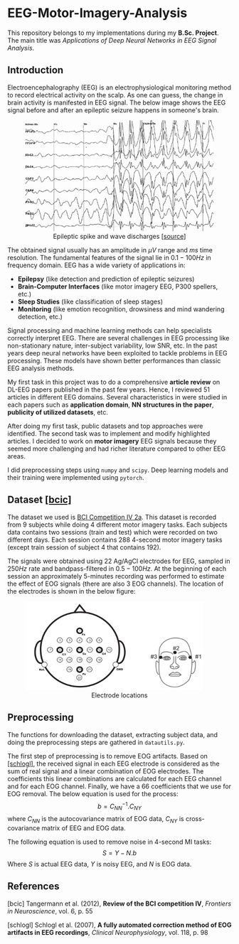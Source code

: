 # EEG-Motor-Imagery-Analysis
This repository belongs to my implementations during my **B.Sc. Project**. The main title was _Applications of Deep Neural Networks in EEG Signal Analysis_.



## Introduction

Electroencephalography (EEG) is an electrophysiological monitoring method to record electrical activity on the scalp. As one can guess, the change in brain activity is manifested in EEG signal. The below image shows the EEG signal before and after an epileptic seizure happens in someone's brain.

<figure>
    <img src="./images/spike-waves.png">
    <figcaption align="center"> Epileptic spike and wave discharges [<a href="https://en.wikipedia.org/wiki/Electroencephalography" target="_blank">source</a>] </figcaption>
</figure>


The obtained signal usually has an amplitude in $\mu V$ range and $ms$ time resolution. The fundamental features of the signal lie in $0.1-100Hz$ in frequency domain. EEG has a wide variety of applications in:

- **Epilepsy** (like detection and prediction of epileptic seizures)
- **Brain-Computer Interfaces** (like motor imagery EEG, P300 spellers, etc.)
- **Sleep Studies** (like classification of sleep stages)
- **Monitoring** (like emotion recognition, drowsiness and mind wandering detection, etc.)

Signal processing and machine learning methods can help specialists correctly interpret EEG. There are several challenges in EEG processing like non-stationary nature, inter-subject variability, low SNR, etc. In the past years deep neural networks have been exploited to tackle problems in EEG processing. These models have shown better performances than classic EEG analysis methods.

My first task in this project was to do a comprehensive **article review** on DL-EEG papers published in the past few years. Hence, I reviewed 51 articles in different EEG domains. Several characteristics in were studied in each papers such as **application domain**, **NN structures in the paper**, **publicity of utilized datasets**, etc.

After doing my first task, public datasets and top approaches were identified. The second task was to implement and modify highlighted articles. I decided to work on **motor imagery** EEG signals because they seemed more challenging and had richer literature compared to other EEG areas.

I did preprocessing steps using `numpy` and `scipy`. Deep learning models and their training were implemented using `pytorch`.



## Dataset [[bcic]](#1)

The dataset we used is [BCI Competition IV 2a](http://www.bbci.de/competition/iv/). This dataset is recorded from 9 subjects while doing 4 different motor imagery tasks. Each subjects data contains two sessions (train and test) which were recorded on two different days. Each session contains 288 4-second motor imagery tasks (except train session of subject 4 that contains 192). 

The signals were obtained using 22 Ag/AgCl electrodes for EEG, sampled in $250Hz$ rate and bandpass-filtered in $0.5-100Hz$. At the beginning of each session an approximately 5-minutes recording was performed to estimate the effect of EOG signals (there are also 3 EOG channels). The location of the electrodes is shown in the below figure:

<figure>
    <img src="./images/bcic.png", width=400, height=200>
    <figcaption align="center"> Electrode locations </figcaption>
</figure>



## Preprocessing

The functions for downloading the dataset, extracting subject data, and doing the preprocessing steps are gathered in `datautils.py`.

The first step of preprocessing is to remove EOG artifacts. Based on [[schlogl]](#2), the received signal in each EEG electrode is considered as the sum of real signal and a linear combination of EOG electrodes. The coefficients this linear combinations are calculated for each EEG channel and for each EOG channel. Finally, we have a 66 coefficients that we use for EOG removal. The below equation is used for the process:
$$
b=C_{NN}^{-1}.C_{NY}
$$
where $C_{NN}$ is the autocovariance matrix of EOG data, $C_{NY}$ is cross-covariance matrix of EEG and EOG data.

The following equation is used to remove noise in 4-second MI tasks:
$$
S=Y-N.b
$$
Where $S$ is actual EEG data, $Y$ is noisy EEG, and $N$ is EOG data.




## References

<a id="1">[bcic]</a> Tangermann et al. (2012), **Review of the BCI competition IV**, *Frontiers in Neuroscience*, vol. 6, p. 55

<a id="2">[schlogl] </a>Schlogl et al. (2007), **A fully automated correction method of EOG artifacts in EEG recordings**, *Clinical Neurophysiology*, vol. 118, p. 98

 
